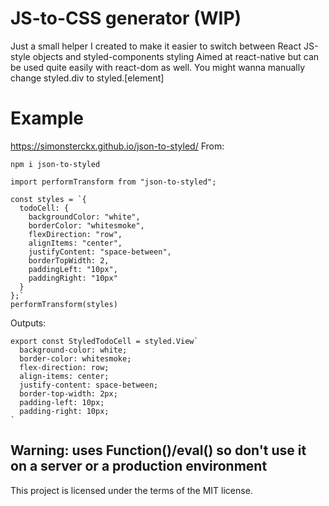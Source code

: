 # JS-to-CSS generator (WIP)

Just a small helper I created to make it easier to switch between React JS-style objects and styled-components styling
Aimed at react-native but can be used quite easily with react-dom as well.
You might wanna manually change styled.div to styled.[element]

# Example

https://simonsterckx.github.io/json-to-styled/
From:

`npm i json-to-styled`

```
import performTransform from "json-to-styled";

const styles = `{
  todoCell: {
    backgroundColor: "white",
    borderColor: "whitesmoke",
    flexDirection: "row",
    alignItems: "center",
    justifyContent: "space-between",
    borderTopWidth: 2,
    paddingLeft: "10px",
    paddingRight: "10px"
  }
};`
performTransform(styles)

```

Outputs:

```
export const StyledTodoCell = styled.View`
  background-color: white;
  border-color: whitesmoke;
  flex-direction: row;
  align-items: center;
  justify-content: space-between;
  border-top-width: 2px;
  padding-left: 10px;
  padding-right: 10px;
`
```

## Warning: uses Function()/eval() so don't use it on a server or a production environment

This project is licensed under the terms of the MIT license.
